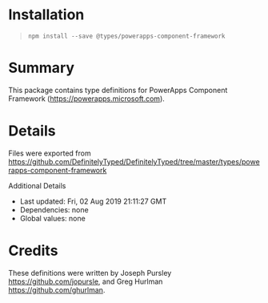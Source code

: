 # Installation
> `npm install --save @types/powerapps-component-framework`

# Summary
This package contains type definitions for PowerApps Component Framework (https://powerapps.microsoft.com).

# Details
Files were exported from https://github.com/DefinitelyTyped/DefinitelyTyped/tree/master/types/powerapps-component-framework

Additional Details
 * Last updated: Fri, 02 Aug 2019 21:11:27 GMT
 * Dependencies: none
 * Global values: none

# Credits
These definitions were written by Joseph Pursley <https://github.com/jopursle>, and Greg Hurlman <https://github.com/ghurlman>.
